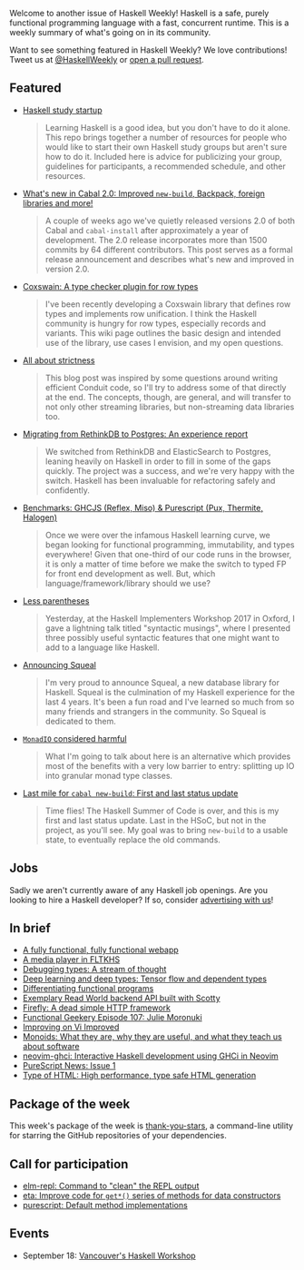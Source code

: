 <!-- 2017-09-14 -->

Welcome to another issue of Haskell Weekly!
Haskell is a safe, purely functional programming language with a fast, concurrent runtime.
This is a weekly summary of what's going on in its community.

Want to see something featured in Haskell Weekly?
We love contributions!
Tweet us at [@HaskellWeekly](https://twitter.com/haskellweekly) or [open a pull request](https://github.com/haskellweekly/haskellweekly.github.io).

## Featured

-   [Haskell study startup](https://github.com/sjsyrek/haskell-study-startup)

    > Learning Haskell is a good idea, but you don't have to do it alone. This repo brings together a number of resources for people who would like to start their own Haskell study groups but aren't sure how to do it. Included here is advice for publicizing your group, guidelines for participants, a recommended schedule, and other resources.

-   [What's new in Cabal 2.0: Improved `new-build`, Backpack, foreign libraries and more!](http://coldwa.st/e/blog/2017-09-09-Cabal-2-0.html)

    > A couple of weeks ago we've quietly released versions 2.0 of both Cabal and `cabal-install` after approximately a year of development. The 2.0 release incorporates more than 1500 commits by 64 different contributors. This post serves as a formal release announcement and describes what's new and improved in version 2.0.

-   [Coxswain: A type checker plugin for row types](https://ghc.haskell.org/trac/ghc/wiki/Plugins/TypeChecker/RowTypes/Coxswain?version=5)

    > I've been recently developing a Coxswain library that defines row types and implements row unification. I think the Haskell community is hungry for row types, especially records and variants. This wiki page outlines the basic design and intended use of the library, use cases I envision, and my open questions.

-   [All about strictness](https://www.fpcomplete.com/blog/2017/09/all-about-strictness)

    > This blog post was inspired by some questions around writing efficient Conduit code, so I'll try to address some of that directly at the end. The concepts, though, are general, and will transfer to not only other streaming libraries, but non-streaming data libraries too.

-   [Migrating from RethinkDB to Postgres: An experience report](https://medium.com/fuzzy-sharp/migrating-to-postgres-2dc1519a6dc7)

    > We switched from RethinkDB and ElasticSearch to Postgres, leaning heavily on Haskell in order to fill in some of the gaps quickly. The project was a success, and we're very happy with the switch. Haskell has been invaluable for refactoring safely and confidently.

-   [Benchmarks: GHCJS (Reflex, Miso) & Purescript (Pux, Thermite, Halogen)](https://medium.com/@saurabhnanda/benchmarks-fp-languages-libraries-for-front-end-development-a11af0542f7e)

    > Once we were over the infamous Haskell learning curve, we began looking for functional programming, immutability, and types everywhere! Given that one-third of our code runs in the browser, it is only a matter of time before we make the switch to typed FP for front end development as well. But, which language/framework/library should we use?

-   [Less parentheses](https://www.joachim-breitner.de/blog/730-Less_parentheses)

    > Yesterday, at the Haskell Implementers Workshop 2017 in Oxford, I gave a lightning talk titled "syntactic musings", where I presented three possibly useful syntactic features that one might want to add to a language like Haskell.

-   [Announcing Squeal](https://www.morphism.tech/announcing-squeal/)

    > I'm very proud to announce Squeal, a new database library for Haskell. Squeal is the culmination of my Haskell experience for the last 4 years. It's been a fun road and I've learned so much from so many friends and strangers in the community. So Squeal is dedicated to them.

-   [`MonadIO` considered harmful](http://chrispenner.ca/posts/monadio-considered-harmful)

    > What I'm going to talk about here is an alternative which provides most of the benefits with a very low barrier to entry: splitting up IO into granular monad type classes.

-   [Last mile for `cabal new-build`: First and last status update](http://fgaz.me/posts/2017-09-13-hsoc-cabal-new-build-status-update-1/)

    > Time flies! The Haskell Summer of Code is over, and this is my first and last status update. Last in the HSoC, but not in the project, as you'll see. My goal was to bring `new-build` to a usable state, to eventually replace the old commands.

## Jobs

Sadly we aren't currently aware of any Haskell job openings.
Are you looking to hire a Haskell developer?
If so, consider [advertising with us](https://haskellweekly.news/advertising.html)!

## In brief

-   [A fully functional, fully functional webapp](http://www.nmattia.com/posts/2017-09-07-fully-functional-webapp.html)
-   [A media player in FLTKHS](https://np.reddit.com/r/haskell/comments/6z9up7/a_media_player_in_fltkhs/)
-   [Debugging types: A stream of thought](http://www.parsonsmatt.org/2017/09/13/debugging_types_a_stream_of_thought.html)
-   [Deep learning and deep types: Tensor flow and dependent types](https://mmhaskell.com/blog/2017/9/11/deep-learning-and-deep-types-tensor-flow-and-dependent-types)
-   [Differentiating functional programs](http://languagengine.co/blog/differentiating-functional-programs/)
-   [Exemplary Read World backend API built with Scotty](https://github.com/eckyputrady/haskell-scotty-realworld-example-app/blob/74cb5481422d6f01811562331db396e610c87959/README.md#readme)
-   [Firefly: A dead simple HTTP framework](https://github.com/ChrisPenner/Firefly/blob/28c2f7e65881ad032ab340b409b7860bb8206d7a/README.md#readme)
-   [Functional Geekery Episode 107: Julie Moronuki](https://www.functionalgeekery.com/episode-107-julie-moronuki/)
-   [Improving on Vi Improved](https://yi-editor.github.io/posts/2017-09-07-improving-on-vi-improved/)
-   [Monoids: What they are, why they are useful, and what they teach us about software](https://deque.blog/2017/09/13/monoids-what-they-are-why-they-are-useful-and-what-they-teach-us-about-software/)
-   [neovim-ghci: Interactive Haskell development using GHCi in Neovim](https://github.com/owickstrom/neovim-ghci/blob/deed2a0a481a8a13b487ffde946f69da520d8284/README.md#readme)
-   [PureScript News: Issue 1](http://purescript.news/issues/1)
-   [Type of HTML: High performance, type safe HTML generation](https://github.com/knupfer/type-of-html/blob/a80b400a3e79cd4f96a7367d38c8bfc2b94dd4c0/Readme.md#readme)

## Package of the week

This week's package of the week is [thank-you-stars](https://hackage.haskell.org/package/thank-you-stars-0.1.0),
a command-line utility for starring the GitHub repositories of your dependencies.

## Call for participation

-   [elm-repl: Command to "clean" the REPL output](https://github.com/elm-lang/elm-repl/issues/158)
-   [eta: Improve code for `get*()` series of methods for data constructors](https://github.com/typelead/eta/issues/505)
-   [purescript: Default method implementations](https://github.com/purescript/purescript/issues/3067)

## Events

-  September 18: [Vancouver's Haskell Workshop](https://workshops.vanfp.org/haskell/)

